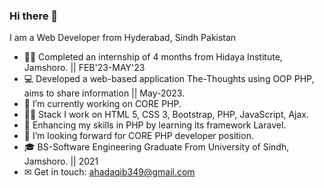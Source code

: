 ### Hi there 👋 
I am a Web Developer from Hyderabad, Sindh Pakistan

- 👨‍🎓 Completed an internship of 4 months from Hidaya Institute, Jamshoro. || FEB'23-MAY'23 
- 💻 Developed a web-based application The-Thoughts using OOP PHP, aims to share information || May-2023.
- 🔭 I’m currently working on CORE PHP.
- 👩‍💻 Stack I work on HTML 5, CSS 3, Bootstrap, PHP, JavaScript, Ajax.
- 🌱 Enhancing my skills in PHP by learning its framework Laravel.
- 👯 I’m looking forward for CORE PHP developer position.
- 🎓 BS-Software Engineering Graduate From University of Sindh, Jamshoro. || 2021 
- ✉ Get in touch: ahadaqib349@gmail.com

